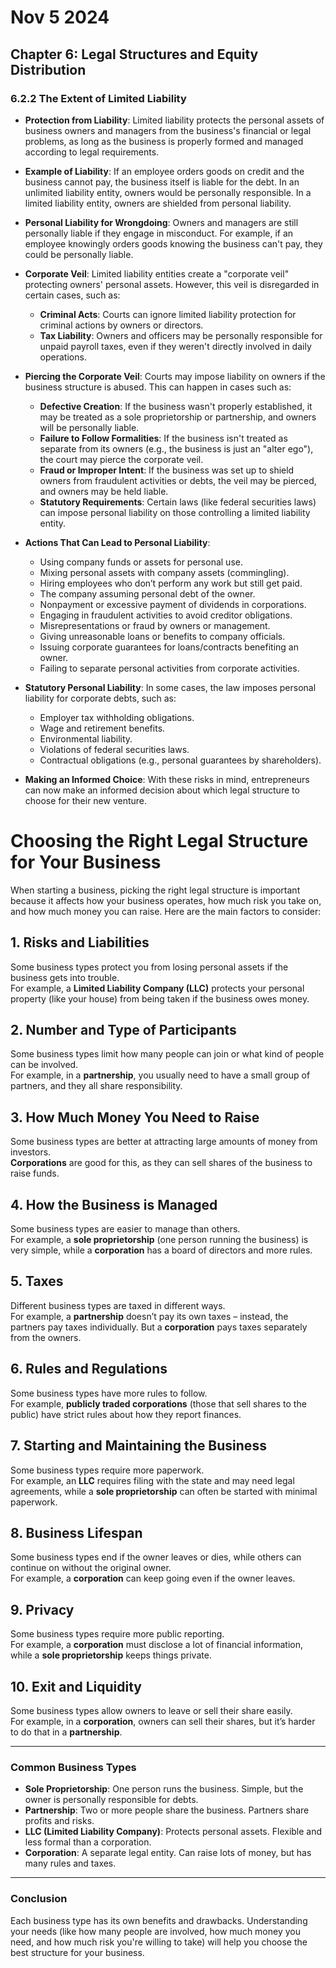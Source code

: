 # Nov 5 2024
## Chapter 6: Legal Structures and Equity Distribution

### 6.2.2 The Extent of Limited Liability

- **Protection from Liability**: Limited liability protects the personal assets of business owners and managers from the business's financial or legal problems, as long as the business is properly formed and managed according to legal requirements.

- **Example of Liability**: If an employee orders goods on credit and the business cannot pay, the business itself is liable for the debt. In an unlimited liability entity, owners would be personally responsible. In a limited liability entity, owners are shielded from personal liability.

- **Personal Liability for Wrongdoing**: Owners and managers are still personally liable if they engage in misconduct. For example, if an employee knowingly orders goods knowing the business can't pay, they could be personally liable.

- **Corporate Veil**: Limited liability entities create a "corporate veil" protecting owners' personal assets. However, this veil is disregarded in certain cases, such as:
  - **Criminal Acts**: Courts can ignore limited liability protection for criminal actions by owners or directors.
  - **Tax Liability**: Owners and officers may be personally responsible for unpaid payroll taxes, even if they weren't directly involved in daily operations.

- **Piercing the Corporate Veil**: Courts may impose liability on owners if the business structure is abused. This can happen in cases such as:
  - **Defective Creation**: If the business wasn't properly established, it may be treated as a sole proprietorship or partnership, and owners will be personally liable.
  - **Failure to Follow Formalities**: If the business isn't treated as separate from its owners (e.g., the business is just an "alter ego"), the court may pierce the corporate veil.
  - **Fraud or Improper Intent**: If the business was set up to shield owners from fraudulent activities or debts, the veil may be pierced, and owners may be held liable.
  - **Statutory Requirements**: Certain laws (like federal securities laws) can impose personal liability on those controlling a limited liability entity.

- **Actions That Can Lead to Personal Liability**:
  - Using company funds or assets for personal use.
  - Mixing personal assets with company assets (commingling).
  - Hiring employees who don’t perform any work but still get paid.
  - The company assuming personal debt of the owner.
  - Nonpayment or excessive payment of dividends in corporations.
  - Engaging in fraudulent activities to avoid creditor obligations.
  - Misrepresentations or fraud by owners or management.
  - Giving unreasonable loans or benefits to company officials.
  - Issuing corporate guarantees for loans/contracts benefiting an owner.
  - Failing to separate personal activities from corporate activities.

- **Statutory Personal Liability**: In some cases, the law imposes personal liability for corporate debts, such as:
  - Employer tax withholding obligations.
  - Wage and retirement benefits.
  - Environmental liability.
  - Violations of federal securities laws.
  - Contractual obligations (e.g., personal guarantees by shareholders).

- **Making an Informed Choice**: With these risks in mind, entrepreneurs can now make an informed decision about which legal structure to choose for their new venture.

# Choosing the Right Legal Structure for Your Business

When starting a business, picking the right legal structure is important because it affects how your business operates, how much risk you take on, and how much money you can raise. Here are the main factors to consider:

## 1. Risks and Liabilities
Some business types protect you from losing personal assets if the business gets into trouble.  
For example, a **Limited Liability Company (LLC)** protects your personal property (like your house) from being taken if the business owes money.

## 2. Number and Type of Participants
Some business types limit how many people can join or what kind of people can be involved.  
For example, in a **partnership**, you usually need to have a small group of partners, and they all share responsibility.

## 3. How Much Money You Need to Raise
Some business types are better at attracting large amounts of money from investors.  
**Corporations** are good for this, as they can sell shares of the business to raise funds.

## 4. How the Business is Managed
Some business types are easier to manage than others.  
For example, a **sole proprietorship** (one person running the business) is very simple, while a **corporation** has a board of directors and more rules.

## 5. Taxes
Different business types are taxed in different ways.  
For example, a **partnership** doesn’t pay its own taxes – instead, the partners pay taxes individually. But a **corporation** pays taxes separately from the owners.

## 6. Rules and Regulations
Some business types have more rules to follow.  
For example, **publicly traded corporations** (those that sell shares to the public) have strict rules about how they report finances.

## 7. Starting and Maintaining the Business
Some business types require more paperwork.  
For example, an **LLC** requires filing with the state and may need legal agreements, while a **sole proprietorship** can often be started with minimal paperwork.

## 8. Business Lifespan
Some business types end if the owner leaves or dies, while others can continue on without the original owner.  
For example, a **corporation** can keep going even if the owner leaves.

## 9. Privacy
Some business types require more public reporting.  
For example, a **corporation** must disclose a lot of financial information, while a **sole proprietorship** keeps things private.

## 10. Exit and Liquidity
Some business types allow owners to leave or sell their share easily.  
For example, in a **corporation**, owners can sell their shares, but it’s harder to do that in a **partnership**.

---

### Common Business Types

- **Sole Proprietorship**: One person runs the business. Simple, but the owner is personally responsible for debts.
- **Partnership**: Two or more people share the business. Partners share profits and risks.
- **LLC (Limited Liability Company)**: Protects personal assets. Flexible and less formal than a corporation.
- **Corporation**: A separate legal entity. Can raise lots of money, but has many rules and taxes.

---

### Conclusion

Each business type has its own benefits and drawbacks. Understanding your needs (like how many people are involved, how much money you need, and how much risk you're willing to take) will help you choose the best structure for your business.
